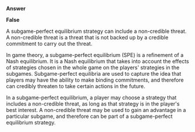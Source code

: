

**Answer**

**False** 

A subgame-perfect equilibrium strategy can include a non-credible threat. A non-credible threat is a threat that is not backed up by a credible commitment to carry out the threat.

In game theory, a subgame-perfect equilibrium (SPE) is a refinement of a Nash equilibrium. It is a Nash equilibrium that takes into account the effects of strategies chosen in the whole game on the players' strategies in the subgames. Subgame-perfect equilibria are used to capture the idea that players may have the ability to make binding commitments, and therefore can credibly threaten to take certain actions in the future.

In a subgame-perfect equilibrium, a player may choose a strategy that includes a non-credible threat, as long as that strategy is in the player's best interest. A non-credible threat may be used to gain an advantage in a particular subgame, and therefore can be part of a subgame-perfect equilibrium strategy.